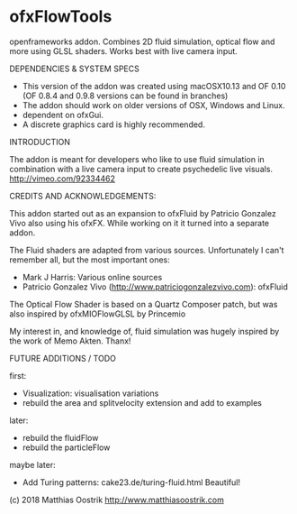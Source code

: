 
ofxFlowTools
============

openframeworks addon. Combines 2D fluid simulation, optical flow and more using GLSL shaders. Works best with live camera input.

DEPENDENCIES & SYSTEM SPECS

- This version of the addon was created using macOSX10.13 and OF 0.10 (OF 0.8.4 and 0.9.8 versions can be found in branches)
- The addon should work on older versions of OSX, Windows and Linux.
- dependent on ofxGui.
- A discrete graphics card is highly recommended.


INTRODUCTION

The addon is meant for developers who like to use fluid simulation in combination with a live camera input to create psychedelic live visuals.
http://vimeo.com/92334462


CREDITS AND ACKNOWLEDGEMENTS:

This addon started out as an expansion to ofxFluid by Patricio Gonzalez Vivo also using his ofxFX. While working on it it turned into a separate addon.

The Fluid shaders are adapted from various sources. Unfortunately I can't remember all, but the most important ones:
- Mark J Harris: Various online sources
- Patricio Gonzalez Vivo (http://www.patriciogonzalezvivo.com): ofxFluid

The Optical Flow Shader is based on a Quartz Composer patch, but was also inspired by ofxMIOFlowGLSL by Princemio

My interest in, and knowledge of, fluid simulation was hugely inspired by the work of Memo Akten. Thanx!


FUTURE ADDITIONS / TODO

first:
- Visualization: visualisation variations
- rebuild the area and splitvelocity extension and add to examples

later:
- rebuild the fluidFlow
- rebuild the particleFlow

maybe later:
- Add Turing patterns: cake23.de/turing-fluid.html Beautiful!

(c) 2018 Matthias Oostrik
http://www.matthiasoostrik.com



